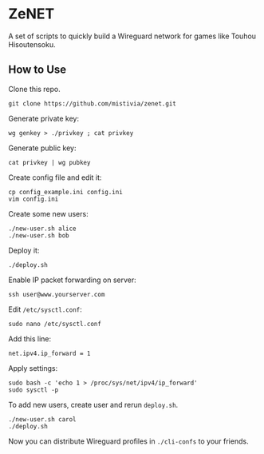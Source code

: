 # ZeNET

A set of scripts to quickly build a Wireguard network for games like Touhou Hisoutensoku.

## How to Use

Clone this repo.

    git clone https://github.com/mistivia/zenet.git

Generate private key:

    wg genkey > ./privkey ; cat privkey

Generate public key:

    cat privkey | wg pubkey

Create config file and edit it:

    cp config_example.ini config.ini
    vim config.ini

Create some new users:

    ./new-user.sh alice
    ./new-user.sh bob

Deploy it:

    ./deploy.sh

Enable IP packet forwarding on server:

    ssh user@www.yourserver.com

Edit `/etc/sysctl.conf`:

    sudo nano /etc/sysctl.conf

Add this line:
    
    net.ipv4.ip_forward = 1

Apply settings:

    sudo bash -c 'echo 1 > /proc/sys/net/ipv4/ip_forward'
    sudo sysctl -p

To add new users, create user and rerun `deploy.sh`.
    
    ./new-user.sh carol
    ./deploy.sh

Now you can distribute Wireguard profiles in `./cli-confs` to your friends.

